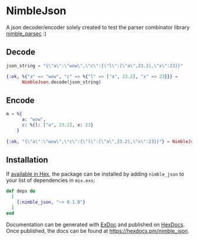 # NimbleJson
A json decoder/encoder solely created to test the parser combinator library [nimble_parsec](https://github.com/dashbitco/nimble_parsec) :)

## Decode

```elixir
json_string = "{\"a\":\"wow\",\"c\":{\"l\":[\"a\",23.2],\"x\":23}}"

{:ok, %{"a" => "wow", "c" => %{"l" => ["a", 23.2], "x" => 23}}} =
      NimbleJson.decode(json_string)
```



## Encode

```elixir
m = %{
      a: "wow",
      c: %{l: ["a", 23.2], x: 23}
    }
    
{:ok, "{\"a\":\"wow\",\"c\":{\"l\":[\"a\",23.2],\"x\":23}}"} = NimbleJson.encode(m)

```

## Installation

If [available in Hex](https://hex.pm/docs/publish), the package can be installed
by adding `nimble_json` to your list of dependencies in `mix.exs`:

```elixir
def deps do
  [
    {:nimble_json, "~> 0.1.0"}
  ]
end
```

Documentation can be generated with [ExDoc](https://github.com/elixir-lang/ex_doc)
and published on [HexDocs](https://hexdocs.pm). Once published, the docs can
be found at <https://hexdocs.pm/nimble_json>.

